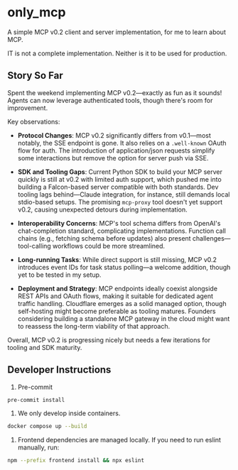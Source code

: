 # only_mcp

A simple MCP v0.2 client and server implementation, for me to learn about MCP.

IT is not a complete implementation. Neither is it to be used for production.

## Story So Far

Spent the weekend implementing MCP v0.2—exactly as fun as it sounds! Agents can now leverage authenticated tools, though there's room for improvement.

Key observations:

- **Protocol Changes**: MCP v0.2 significantly differs from v0.1—most notably, the SSE endpoint is gone. It also relies on a `.well-known` OAuth flow for auth. The introduction of application/json requests simplify some interactions but remove the option for server push via SSE.

- **SDK and Tooling Gaps**: Current Python SDK to build your MCP server quickly is still at v0.2 with limited auth support, which pushed me into building a Falcon-based server compatible with both standards. Dev tooling lags behind—Claude integration, for instance, still demands local stdio-based setups. The promising `mcp-proxy` tool doesn't yet support v0.2, causing unexpected detours during implementation.

- **Interoperability Concerns**: MCP's tool schema differs from OpenAI's chat-completion standard, complicating implementations. Function call chains (e.g., fetching schema before updates) also present challenges—tool-calling workflows could be more streamlined.

- **Long-running Tasks**: While direct support is still missing, MCP v0.2 introduces event IDs for task status polling—a welcome addition, though yet to be tested in my setup.

- **Deployment and Strategy**: MCP endpoints ideally coexist alongside REST APIs and OAuth flows, making it suitable for dedicated agent traffic handling. Cloudflare emerges as a solid managed option, though self-hosting might become preferable as tooling matures. Founders considering building a standalone MCP gateway in the cloud might want to reassess the long-term viability of that approach.

Overall, MCP v0.2 is progressing nicely but needs a few iterations for tooling and SDK maturity.

## Developer Instructions

1. Pre-commit

```sh
pre-commit install
```

1. We only develop inside containers.

```sh
docker compose up --build
```

1. Frontend dependencies are managed locally. If you need to run eslint manually, run:

```sh
npm --prefix frontend install && npx eslint
```
